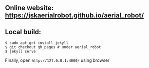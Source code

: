 ## Online website: https://jskaerialrobot.github.io/aerial_robot/

## Local build:
```
$ sudo apt-get install jekyll
$ git checkout gh_pages # under aerial_robot
$ jekyll serve
```

Finally, open `http://127.0.0.1:4000/` using browser